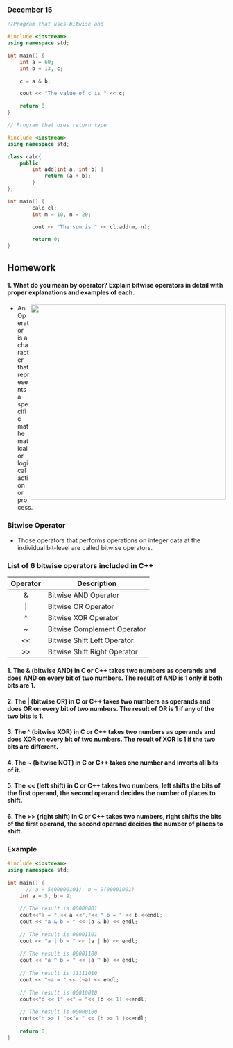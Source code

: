 ### December 15

```cpp
//Program that uses bitwise and

#include <iostream>
using namespace std;

int main() {
	int a = 60;
	int b = 13, c;

	c = a & b;

	cout << "The value of c is " << c;

	return 0;
}
```

```cpp
// Program that uses return type

#include <iostream>
using namespace std;

class calc{
	public:
		int add(int a, int b) {
			return (a + b);
		}
};

int main() {
		calc cl;
		int m = 10, n = 20;

		cout << "The sum is " << cl.add(m, n);

		return 0;
}
```

## Homework

#### 1. What do you mean by operator? Explain bitwise operators in detail with proper explanations and examples of each.
<img style="width: 450px; height: auto;" align="right" src="https://media.geeksforgeeks.org/wp-content/cdn-uploads/Operators-In-C.png" />

* An Operator is a character that represents a specific mathematical or logical action or process.

### Bitwise Operator


* Those operators that performs operations on integer data at the individual bit-level are called bitwise operators.

### List of 6 bitwise operators included in C++

|Operator|Description|
|:-:|---|
|&|Bitwise AND Operator|
|&#124;|Bitwise OR Operator|
|^|Bitwise XOR Operator|
|~|	Bitwise Complement Operator|
|<<|Bitwise Shift Left Operator|
|>>|Bitwise Shift Right Operator|

#### 1. The & (bitwise AND) in C or C++ takes two numbers as operands and does AND on every bit of two numbers. The result of AND is 1 only if both bits are 1.  
#### 2. The | (bitwise OR) in C or C++ takes two numbers as operands and does OR on every bit of two numbers. The result of OR is 1 if any of the two bits is 1. 
#### 3. The ^ (bitwise XOR) in C or C++ takes two numbers as operands and does XOR on every bit of two numbers. The result of XOR is 1 if the two bits are different. 
#### 4. The ~ (bitwise NOT) in C or C++ takes one number and inverts all bits of it. 
#### 5. The << (left shift) in C or C++ takes two numbers, left shifts the bits of the first operand, the second operand decides the number of places to shift. 
#### 6. The >> (right shift) in C or C++ takes two numbers, right shifts the bits of the first operand, the second operand decides the number of places to shift. 

### Example

```cpp
#include <iostream>
using namespace std;
 
int main() {
      // a = 5(00000101), b = 9(00001001)
    int a = 5, b = 9;
 
    // The result is 00000001
    cout<<"a = " << a <<","<< " b = " << b <<endl;
    cout << "a & b = " << (a & b) << endl;
 
    // The result is 00001101
    cout << "a | b = " << (a | b) << endl;
 
    // The result is 00001100
    cout << "a ^ b = " << (a ^ b) << endl;
 
    // The result is 11111010
    cout << "~a = " << (~a) << endl;
 
    // The result is 00010010
    cout<<"b << 1" <<" = "<< (b << 1) <<endl;
 
    // The result is 00000100
    cout<<"b >> 1 "<<"= " << (b >> 1 )<<endl;
 
    return 0;
}
```